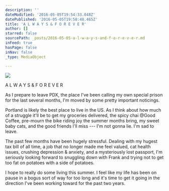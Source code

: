 ```yaml
---
description: ''
dateModified: '2016-05-05T19:54:33.048Z'
datePublished: '2016-05-05T19:58:48.465Z'
title: 'A L W A Y S & F O R E V E R'
author: []
starred: false
sourcePath: _posts/2016-05-05-a-l-w-a-y-s-and-f-o-r-e-v-e-r.md
inFeed: true
hasPage: false
inNav: false
_type: MediaObject

---
```

![](https://the-grid-user-content.s3-us-west-2.amazonaws.com/aa4979bc-72d3-4299-a729-0a64786f2c2b.jpg)

A L W A Y S & F O R E V E R

As I prepare to leave PDX, the place I've been calling my own special prison for the last several months, I'm moved by some pretty important noticings.

Portland is likely the best place to live in the US. As I think about how much of a struggle it'll be to get my groceries delivered, the spicy chai @Good Coffee, pre-mourn the bike riding joy the summer months bring, my sweet baby cats, and the good friends I'll miss --- I'm not gonna lie. I'm sad to leave.

The past few months have been hugely stressful. Dealing with my hugest tax bill of all time, a job that no longer made me feel valued, cat health issues, crushing depression & anxiety, and a mysteriously lost passport, I'm seriously looking forward to snuggling down with Frank and trying not to get too fat on potatoes with a side of potatoes.

I hope to really do some living this summer. I feel like my life has been on pause in a bogus sort of way for too long and it's time to get it going in the direction I've been working toward for the past two years.